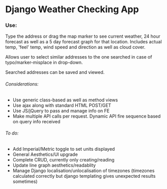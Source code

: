 # Django Weather Checking App

### Use:
Type the address or drag the map marker to see current weather, 24 hour forecast as well as a 5 day forecast graph  for that location.
Includes actual temp, 'feel' temp, wind speed and direction as well as cloud cover.

Allows user to select similar addresses to the one searched in case of typo/marker-misplace in drop-down.

Searched addresses can be saved and viewed.

###### Considerations:
- Use generic class-based as well as method views
- Use ajax along with standard HTML POST/GET
- Use JS/jQuery to pass and manage info on FE
- Make multiple API calls per request.  Dynamic API fire sequence based on query info received

###### To do:
- Add Imperial/Metric toggle to set units displayed
- General Aesthetics/UI upgrade
- Complete CRUD, currently only creating/reading
- Update line graph aesthetics/readablity
- Manage Django localisation/unlocalisation of timezones (timezones calculated correctly but django templating gives unexpected results sometimes)

